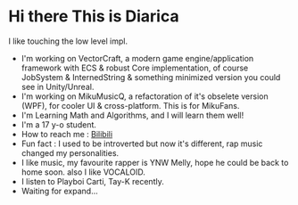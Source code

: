 # Hi there This is Diarica

I like touching the low level impl.

- I'm working on VectorCraft, a modern game engine/application framework with ECS & robust Core implementation, of course JobSystem & InternedString & something minimized version you could see in Unity/Unreal. 
- I'm working on MikuMusicQ, a refactoration of it's obselete version (WPF), for cooler UI & cross-platform. This is for MikuFans.
- I'm Learning Math and Algorithms, and I will learn them well!
- I'm a 17 y-o student.
- How to reach me : [Bilibili](https://space.bilibili.com/1268661715?spm_id_from=333.1296.0.0)
- Fun fact : I used to be introverted but now it's different, rap music changed my personalities.
- I like music, my favourite rapper is YNW Melly, hope he could be back to home soon. also I like VOCALOID.
- I listen to Playboi Carti, Tay-K recently.
- Waiting for expand...
